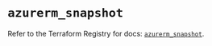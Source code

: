 # `azurerm_snapshot`

Refer to the Terraform Registry for docs: [`azurerm_snapshot`](https://registry.terraform.io/providers/hashicorp/azurerm/3.98.0/docs/resources/snapshot).
